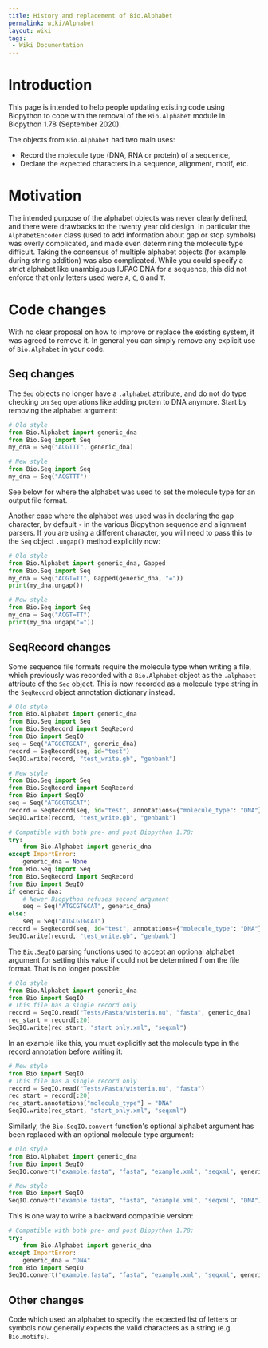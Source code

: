 ```yaml
---
title: History and replacement of Bio.Alphabet
permalink: wiki/Alphabet
layout: wiki
tags:
 - Wiki Documentation
---
```


# Introduction

This page is intended to help people updating existing code using Biopython to
cope with the removal of the ``Bio.Alphabet`` module in Biopython 1.78
(September 2020).

The objects from `Bio.Alphabet` had two main uses:
* Record the molecule type (DNA, RNA or protein) of a sequence,
* Declare the expected characters in a sequence, alignment, motif, etc.

# Motivation

The intended purpose of the alphabet objects was never clearly defined, and
there were drawbacks to the twenty year old design. In particular the
`AlphabetEncoder` class (used to add information about gap or stop symbols)
was overly complicated, and made even determining the molecule type difficult.
Taking the consensus of multiple alphabet objects (for example during string
addition) was also complicated. While you could specify a strict alphabet like
unambiguous IUPAC DNA for a sequence, this did not enforce that only letters
used were `A`, `C`, `G` and `T`.

# Code changes

With no clear proposal on how to improve or replace the existing system, it
was agreed to remove it. In general you can simply remove any explicit use of
``Bio.Alphabet`` in your code.

## Seq changes

The ``Seq`` objects no longer have a `.alphabet` attribute, and do not do type
checking on `Seq` operations like adding protein to DNA anymore. Start by
removing the alphabet argument:

```python
# Old style
from Bio.Alphabet import generic_dna
from Bio.Seq import Seq
my_dna = Seq("ACGTTT", generic_dna)
```

```python
# New style
from Bio.Seq import Seq
my_dna = Seq("ACGTTT")
```

See below for where the alphabet was used to set the molecule type for an
output file format.

Another case where the alphabet was used was in declaring the gap character,
by default `-` in the various Biopython sequence and alignment parsers. If
you are using a different character, you will need to pass this to the `Seq`
object `.ungap()` method explicitly now:

```python
# Old style
from Bio.Alphabet import generic_dna, Gapped
from Bio.Seq import Seq
my_dna = Seq("ACGT=TT", Gapped(generic_dna, "="))
print(my_dna.ungap())
```

```python
# New style
from Bio.Seq import Seq
my_dna = Seq("ACGT=TT")
print(my_dna.ungap("="))
```

## SeqRecord changes

Some sequence file formats require the molecule type when writing a file,
which previously was recorded with a ``Bio.Alphabet`` object as the
`.alphabet` attribute of the `Seq` object. This is now recorded as a molecule
type string in the `SeqRecord` object annotation dictionary instead.

```python
# Old style
from Bio.Alphabet import generic_dna
from Bio.Seq import Seq
from Bio.SeqRecord import SeqRecord
from Bio import SeqIO
seq = Seq("ATGCGTGCAT", generic_dna)
record = SeqRecord(seq, id="test")
SeqIO.write(record, "test_write.gb", "genbank")
```

```python
# New style
from Bio.Seq import Seq
from Bio.SeqRecord import SeqRecord
from Bio import SeqIO
seq = Seq("ATGCGTGCAT")
record = SeqRecord(seq, id="test", annotations={"molecule_type": "DNA"})
SeqIO.write(record, "test_write.gb", "genbank")
```

```python
# Compatible with both pre- and post Biopython 1.78:
try:
    from Bio.Alphabet import generic_dna
except ImportError:
    generic_dna = None
from Bio.Seq import Seq
from Bio.SeqRecord import SeqRecord
from Bio import SeqIO
if generic_dna:
    # Newer Biopython refuses second argument
    seq = Seq("ATGCGTGCAT", generic_dna)
else:
    seq = Seq("ATGCGTGCAT")
record = SeqRecord(seq, id="test", annotations={"molecule_type": "DNA"})
SeqIO.write(record, "test_write.gb", "genbank")
```

The ``Bio.SeqIO`` parsing functions used to accept an optional alphabet
argument for setting this value if could not be determined from the
file format. That is no longer possible:

```python
# Old style
from Bio.Alphabet import generic_dna
from Bio import SeqIO
# This file has a single record only
record = SeqIO.read("Tests/Fasta/wisteria.nu", "fasta", generic_dna)
rec_start = record[:20]
SeqIO.write(rec_start, "start_only.xml", "seqxml")
```

In an example like this, you must explicitly set the molecule type in the
record annotation before writing it:

```python
# New style
from Bio import SeqIO
# This file has a single record only
record = SeqIO.read("Tests/Fasta/wisteria.nu", "fasta")
rec_start = record[:20]
rec_start.annotations["molecule_type"] = "DNA"
SeqIO.write(rec_start, "start_only.xml", "seqxml")
```

Similarly, the ``Bio.SeqIO.convert`` function's optional alphabet argument has
been replaced with an optional molecule type argument:

```python
# Old style
from Bio.Alphabet import generic_dna
from Bio import SeqIO
SeqIO.convert("example.fasta", "fasta", "example.xml", "seqxml", generic_dna)
```

```python
# New style
from Bio import SeqIO
SeqIO.convert("example.fasta", "fasta", "example.xml", "seqxml", "DNA")
```

This is one way to write a backward compatible version:

```python
# Compatible with both pre- and post Biopython 1.78:
try:
    from Bio.Alphabet import generic_dna
except ImportError:
    generic_dna = "DNA"
from Bio import SeqIO
SeqIO.convert("example.fasta", "fasta", "example.xml", "seqxml", generic_dna)
```

## Other changes

Code which used an alphabet to specify the expected list of letters or symbols
now generally expects the valid characters as a string (e.g. ``Bio.motifs``).

